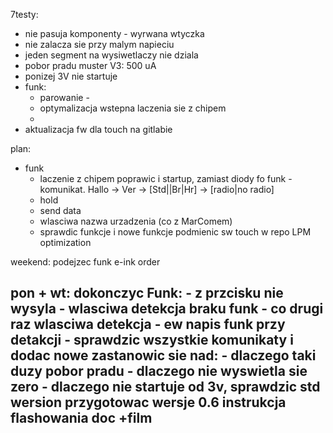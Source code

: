 7testy:
- nie pasuja komponenty - wyrwana wtyczka
- nie zalacza sie przy malym napieciu
- jeden segment na wysiwetlaczy nie dziala
- pobor pradu muster V3: 500 uA
- ponizej 3V nie startuje
- funk:
	- parowanie - 
	- optymalizacja wstepna laczenia sie z chipem
	- 
- aktualizacja fw dla touch na gitlabie


plan:
- funk
	- laczenie z chipem poprawic i startup, zamiast diody fo funk - komunikat. Hallo -> Ver -> [Std||Br|Hr] -> [radio|no radio]
	- hold
	- send data
	- wlasciwa nazwa urzadzenia (co z MarComem)
	- sprawdic funkcje i nowe funkcje
podmienic sw touch w repo
LPM optimization



weekend:
podejzec funk
e-ink
order

pon + wt:
dokonczyc Funk:
	- z przcisku nie wysyla
	- wlasciwa detekcja braku funk - co drugi raz wlasciwa detekcja
	- ew napis funk przy detakcji
	- sprawdzic wszystkie komunikaty i dodac nowe
zastanowic sie nad:
	- dlaczego taki duzy pobor pradu
	- dlaczego nie wyswietla sie zero
	- dlaczego nie startuje od 3v, sprawdzic 
std wersion
przygotowac wersje 0.6
instrukcja flashowania doc +film
- 

